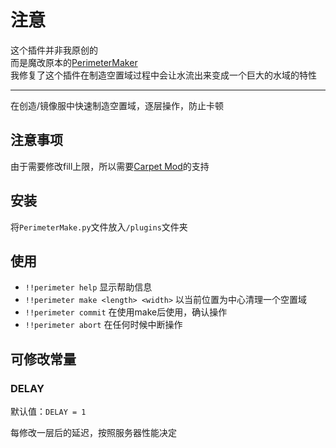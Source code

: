 # 注意
这个插件并非我原创的  
而是魔改原本的[PerimeterMaker](https://github.com/Ivan-1F/MCDReforged-Plugins/tree/master/PerimeterMaker)  
我修复了这个插件在制造空置域过程中会让水流出来变成一个巨大的水域的特性  

---

在创造/镜像服中快速制造空置域，逐层操作，防止卡顿

## 注意事项

由于需要修改fill上限，所以需要[Carpet Mod](https://github.com/gnembon/fabric-carpet)的支持

## 安装

将`PerimeterMake.py`文件放入`/plugins`文件夹

## 使用

 - `!!perimeter help` 显示帮助信息
 - `!!perimeter make <length> <width>` 以当前位置为中心清理一个空置域
 - `!!perimeter commit` 在使用make后使用，确认操作
 - `!!perimeter abort` 在任何时候中断操作

## 可修改常量

### DELAY

默认值：`DELAY = 1`

每修改一层后的延迟，按照服务器性能决定
